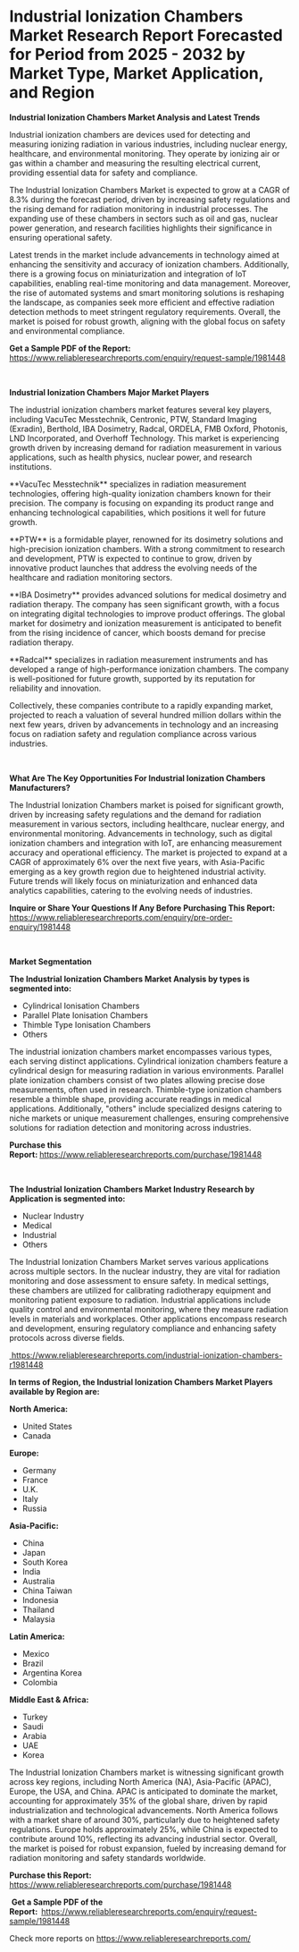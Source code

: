 <p><h1>Industrial Ionization Chambers Market Research Report Forecasted for Period from 2025 -  2032 by Market Type, Market Application, and Region</h1></p><p><strong>Industrial Ionization Chambers Market Analysis and Latest Trends</strong></p>
<p><p>Industrial ionization chambers are devices used for detecting and measuring ionizing radiation in various industries, including nuclear energy, healthcare, and environmental monitoring. They operate by ionizing air or gas within a chamber and measuring the resulting electrical current, providing essential data for safety and compliance.</p><p>The Industrial Ionization Chambers Market is expected to grow at a CAGR of 8.3% during the forecast period, driven by increasing safety regulations and the rising demand for radiation monitoring in industrial processes. The expanding use of these chambers in sectors such as oil and gas, nuclear power generation, and research facilities highlights their significance in ensuring operational safety.</p><p>Latest trends in the market include advancements in technology aimed at enhancing the sensitivity and accuracy of ionization chambers. Additionally, there is a growing focus on miniaturization and integration of IoT capabilities, enabling real-time monitoring and data management. Moreover, the rise of automated systems and smart monitoring solutions is reshaping the landscape, as companies seek more efficient and effective radiation detection methods to meet stringent regulatory requirements. Overall, the market is poised for robust growth, aligning with the global focus on safety and environmental compliance.</p></p>
<p><strong>Get a Sample PDF of the Report:&nbsp;</strong> <a href="https://www.reliableresearchreports.com/enquiry/request-sample/1981448?utm_campaign=2243&utm_medium=2&utm_source=Github&utm_content=ia&utm_term=02032025&utm_id=industrial-ionization-chambers">https://www.reliableresearchreports.com/enquiry/request-sample/1981448</a></p>
<p>&nbsp;</p>
<p><strong>Industrial Ionization Chambers Major Market Players</strong></p>
<p><p>The industrial ionization chambers market features several key players, including VacuTec Messtechnik, Centronic, PTW, Standard Imaging (Exradin), Berthold, IBA Dosimetry, Radcal, ORDELA, FMB Oxford, Photonis, LND Incorporated, and Overhoff Technology. This market is experiencing growth driven by increasing demand for radiation measurement in various applications, such as health physics, nuclear power, and research institutions.</p><p>**VacuTec Messtechnik** specializes in radiation measurement technologies, offering high-quality ionization chambers known for their precision. The company is focusing on expanding its product range and enhancing technological capabilities, which positions it well for future growth.</p><p>**PTW** is a formidable player, renowned for its dosimetry solutions and high-precision ionization chambers. With a strong commitment to research and development, PTW is expected to continue to grow, driven by innovative product launches that address the evolving needs of the healthcare and radiation monitoring sectors.</p><p>**IBA Dosimetry** provides advanced solutions for medical dosimetry and radiation therapy. The company has seen significant growth, with a focus on integrating digital technologies to improve product offerings. The global market for dosimetry and ionization measurement is anticipated to benefit from the rising incidence of cancer, which boosts demand for precise radiation therapy.</p><p>**Radcal** specializes in radiation measurement instruments and has developed a range of high-performance ionization chambers. The company is well-positioned for future growth, supported by its reputation for reliability and innovation.</p><p>Collectively, these companies contribute to a rapidly expanding market, projected to reach a valuation of several hundred million dollars within the next few years, driven by advancements in technology and an increasing focus on radiation safety and regulation compliance across various industries.</p></p>
<p>&nbsp;</p>
<p><strong>What Are The Key Opportunities For Industrial Ionization Chambers Manufacturers?</strong></p>
<p><p>The Industrial Ionization Chambers market is poised for significant growth, driven by increasing safety regulations and the demand for radiation measurement in various sectors, including healthcare, nuclear energy, and environmental monitoring. Advancements in technology, such as digital ionization chambers and integration with IoT, are enhancing measurement accuracy and operational efficiency. The market is projected to expand at a CAGR of approximately 6% over the next five years, with Asia-Pacific emerging as a key growth region due to heightened industrial activity. Future trends will likely focus on miniaturization and enhanced data analytics capabilities, catering to the evolving needs of industries.</p></p>
<p><strong>Inquire or Share Your Questions If Any Before Purchasing This Report:</strong> <a href="https://www.reliableresearchreports.com/enquiry/pre-order-enquiry/1981448?utm_campaign=2243&utm_medium=2&utm_source=Github&utm_content=ia&utm_term=02032025&utm_id=industrial-ionization-chambers">https://www.reliableresearchreports.com/enquiry/pre-order-enquiry/1981448</a></p>
<p>&nbsp;</p>
<p><strong>Market Segmentation</strong></p>
<p><strong>The Industrial Ionization Chambers Market Analysis by types is segmented into:</strong></p>
<p><ul><li>Cylindrical Ionisation Chambers</li><li>Parallel Plate Ionisation Chambers</li><li>Thimble Type Ionisation Chambers</li><li>Others</li></ul></p>
<p><p>The industrial ionization chambers market encompasses various types, each serving distinct applications. Cylindrical ionization chambers feature a cylindrical design for measuring radiation in various environments. Parallel plate ionization chambers consist of two plates allowing precise dose measurements, often used in research. Thimble-type ionization chambers resemble a thimble shape, providing accurate readings in medical applications. Additionally, "others" include specialized designs catering to niche markets or unique measurement challenges, ensuring comprehensive solutions for radiation detection and monitoring across industries.</p></p>
<p><strong>Purchase this Report:&nbsp;</strong><a href="https://www.reliableresearchreports.com/purchase/1981448?utm_campaign=2243&utm_medium=2&utm_source=Github&utm_content=ia&utm_term=02032025&utm_id=industrial-ionization-chambers">https://www.reliableresearchreports.com/purchase/1981448</a></p>
<p>&nbsp;</p>
<p><strong>The Industrial Ionization Chambers Market Industry Research by Application is segmented into:</strong></p>
<p><ul><li>Nuclear Industry</li><li>Medical</li><li>Industrial</li><li>Others</li></ul></p>
<p><p>The Industrial Ionization Chambers Market serves various applications across multiple sectors. In the nuclear industry, they are vital for radiation monitoring and dose assessment to ensure safety. In medical settings, these chambers are utilized for calibrating radiotherapy equipment and monitoring patient exposure to radiation. Industrial applications include quality control and environmental monitoring, where they measure radiation levels in materials and workplaces. Other applications encompass research and development, ensuring regulatory compliance and enhancing safety protocols across diverse fields.</p></p>
<p><a href="https://www.reliableresearchreports.com/industrial-ionization-chambers-r1981448?utm_campaign=2243&utm_medium=2&utm_source=Github&utm_content=ia&utm_term=02032025&utm_id=industrial-ionization-chambers">&nbsp;https://www.reliableresearchreports.com/industrial-ionization-chambers-r1981448</a></p>
<p><strong>In terms of Region, the Industrial Ionization Chambers Market Players available by Region are:</strong></p>
<p>
    <p> <strong> North America: </strong>
        <ul>
            <li>United States</li>
            <li>Canada</li>
        </ul>
        </p> 
    <p> <strong> Europe: </strong>
        <ul>
            <li>Germany</li>
            <li>France</li>
            <li>U.K.</li>
            <li>Italy</li>
            <li>Russia</li>
        </ul>
        </p> 
    <p> <strong> Asia-Pacific: </strong>
        <ul>
            <li>China</li>
            <li>Japan</li>
            <li>South Korea</li>
            <li>India</li>
            <li>Australia</li>
            <li>China Taiwan</li>
            <li>Indonesia</li>
            <li>Thailand</li>
            <li>Malaysia</li>
        </ul>
        </p> 
    <p> <strong> Latin America: </strong>
        <ul>
            <li>Mexico</li>
            <li>Brazil</li>
            <li>Argentina Korea</li>
            <li>Colombia</li>
        </ul>
        </p> 
    <p> <strong> Middle East & Africa: </strong>
        <ul>
            <li>Turkey</li>
            <li>Saudi</li>
            <li>Arabia</li>
            <li>UAE</li>
            <li>Korea</li>
        </ul>
    </p>
    </p>
<p><p>The Industrial Ionization Chambers market is witnessing significant growth across key regions, including North America (NA), Asia-Pacific (APAC), Europe, the USA, and China. APAC is anticipated to dominate the market, accounting for approximately 35% of the global share, driven by rapid industrialization and technological advancements. North America follows with a market share of around 30%, particularly due to heightened safety regulations. Europe holds approximately 25%, while China is expected to contribute around 10%, reflecting its advancing industrial sector. Overall, the market is poised for robust expansion, fueled by increasing demand for radiation monitoring and safety standards worldwide.</p></p>
<p><strong>Purchase this Report: </strong><a href="https://www.reliableresearchreports.com/purchase/1981448?utm_campaign=2243&utm_medium=2&utm_source=Github&utm_content=ia&utm_term=02032025&utm_id=industrial-ionization-chambers">https://www.reliableresearchreports.com/purchase/1981448</a></p>
<p>&nbsp;<strong>Get a Sample PDF of the Report:&nbsp;&nbsp;</strong><a href="https://www.reliableresearchreports.com/enquiry/request-sample/1981448?utm_campaign=2243&utm_medium=2&utm_source=Github&utm_content=ia&utm_term=02032025&utm_id=industrial-ionization-chambers">https://www.reliableresearchreports.com/enquiry/request-sample/1981448</a></p>
<p><strong></strong></p>
<p>Check more reports on <a href="https://www.reliableresearchreports.com/?utm_campaign=2243&utm_medium=2&utm_source=Github&utm_content=ia&utm_term=02032025&utm_id=industrial-ionization-chambers">https://www.reliableresearchreports.com/</a></p>